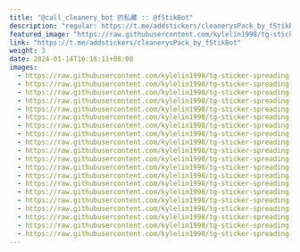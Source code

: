 ```yaml
---
title: "@call_cleanery_bot 的私藏 :: @fStikBot"
description: "regular: https://t.me/addstickers/cleanerysPack_by_fStikBot"
featured_image: "https://raw.githubusercontent.com/kylelin1998/tg-sticker-spreading-worldwide-images/main/img/8c87e092-30cd-4a7e-883a-8e3c27b169d2.jpg"
link: "https://t.me/addstickers/cleanerysPack_by_fStikBot"
weight: 3
date: 2024-01-14T16:18:11+08:00
images:
  - https://raw.githubusercontent.com/kylelin1998/tg-sticker-spreading-worldwide-images/main/img/8c87e092-30cd-4a7e-883a-8e3c27b169d2.jpg
  - https://raw.githubusercontent.com/kylelin1998/tg-sticker-spreading-worldwide-images/main/img/ee57b65d-9cdb-4ebf-88e5-76e5c504b42c.jpg
  - https://raw.githubusercontent.com/kylelin1998/tg-sticker-spreading-worldwide-images/main/img/40d31541-4f39-49f3-95f5-aa36f3ea6b92.jpg
  - https://raw.githubusercontent.com/kylelin1998/tg-sticker-spreading-worldwide-images/main/img/f6a1a731-c0a3-44c7-86b7-1624487edc71.jpg
  - https://raw.githubusercontent.com/kylelin1998/tg-sticker-spreading-worldwide-images/main/img/323110da-dcfd-499a-8e18-e98d7c2c4053.jpg
  - https://raw.githubusercontent.com/kylelin1998/tg-sticker-spreading-worldwide-images/main/img/af42e39a-c972-47f3-805f-0c3ee986fab6.jpg
  - https://raw.githubusercontent.com/kylelin1998/tg-sticker-spreading-worldwide-images/main/img/df65bb43-937b-4177-8236-4a1b1a0552e5.jpg
  - https://raw.githubusercontent.com/kylelin1998/tg-sticker-spreading-worldwide-images/main/img/d93fe575-2ba8-4061-b71e-80125a73c67f.jpg
  - https://raw.githubusercontent.com/kylelin1998/tg-sticker-spreading-worldwide-images/main/img/df1854b2-c2cb-4ba7-98d5-80910caaa0e7.jpg
  - https://raw.githubusercontent.com/kylelin1998/tg-sticker-spreading-worldwide-images/main/img/9d9f18c0-2347-47bb-bdd7-f64761927079.jpg
  - https://raw.githubusercontent.com/kylelin1998/tg-sticker-spreading-worldwide-images/main/img/69a09a46-8a44-4139-8835-8cb21f2a2a2f.jpg
  - https://raw.githubusercontent.com/kylelin1998/tg-sticker-spreading-worldwide-images/main/img/ac958887-8a9b-4841-92e8-4747b6086500.jpg
  - https://raw.githubusercontent.com/kylelin1998/tg-sticker-spreading-worldwide-images/main/img/b33c7b10-021b-4e61-a915-a44e8dad9b06.jpg
  - https://raw.githubusercontent.com/kylelin1998/tg-sticker-spreading-worldwide-images/main/img/650c9fdd-55f4-45b3-bc09-380b4b95394a.jpg
  - https://raw.githubusercontent.com/kylelin1998/tg-sticker-spreading-worldwide-images/main/img/1e8ca164-f9f1-4b46-b814-7b8a827742ba.jpg
  - https://raw.githubusercontent.com/kylelin1998/tg-sticker-spreading-worldwide-images/main/img/f993f71a-a565-465c-9b60-3bd0a0f0b082.jpg
  - https://raw.githubusercontent.com/kylelin1998/tg-sticker-spreading-worldwide-images/main/img/903ab628-1a66-4cf6-a4c9-7c646ddcdc45.jpg
  - https://raw.githubusercontent.com/kylelin1998/tg-sticker-spreading-worldwide-images/main/img/a4a2854c-9ebd-4fa6-9c0f-b9dbed3489cf.jpg
  - https://raw.githubusercontent.com/kylelin1998/tg-sticker-spreading-worldwide-images/main/img/9c2fbadb-cdc3-4283-a084-0873e81917da.jpg
  - https://raw.githubusercontent.com/kylelin1998/tg-sticker-spreading-worldwide-images/main/img/56933b0e-b736-4595-b8a8-451fa930d9fd.jpg
---
```

